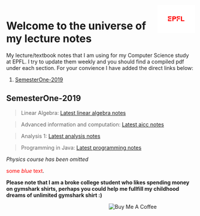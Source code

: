 <img src="extraFigures/epfl.png" align="right" width="100">

# Welcome to the universe of my lecture notes

My lecture/textbook notes that I am using for my Computer Science study at EPFL. I try to update them weekly and you should find a compiled pdf under each section. For your convience I have added the direct links below:

1. [ SemesterOne-2019](#sm1)

<a name="sm1"></a>
## SemesterOne-2019
> Linear Algebra: [Latest linear algebra notes](https://github.com/alptheexplorer/epflLectureNotes/blob/master/epflLectureNotes/linearAlgebra/linearAlgebra.pdf)

> Advanced information and computation: [Latest aicc notes](https://github.com/alptheexplorer/epflLectureNotes/blob/master/epflLectureNotes/advancedComputation/aicc.pdf)

> Analysis 1:  [Latest analysis notes](https://github.com/alptheexplorer/epflLectureNotes/blob/master/epflLectureNotes/analysis/analysis.pdf)

> Programming in Java:  [Latest programming notes](https://github.com/alptheexplorer/epflLectureNotes/blob/master/epflLectureNotes/IntroductionToProgramming-Sam/ch1.md)

*Physics course has been omitted*

<span style="color:red">some *blue* text</span>.




**Please note that I am a broke college student who likes spending money on gymshark shirts, perhaps you could help me fullfill my childhood dreams of unlimited gymshark shirt :)**

<a href="https://www.buymeacoffee.com/MGcsKPtYI" target="_blank"><img src="https://cdn.buymeacoffee.com/buttons/default-red.png" alt="Buy Me A Coffee" width="230" align="right" ></a>





